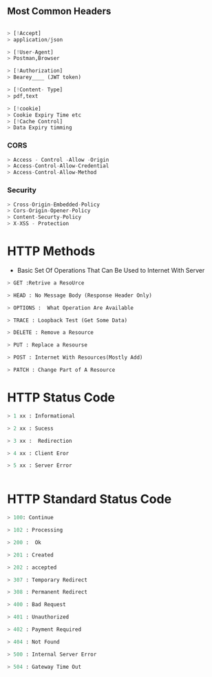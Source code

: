 ## Most Common Headers

```python

> [!Accept]
> application/json

> [!User-Agent]
> Postman,Browser

> [!Authorization]
> Bearey____ (JWT token)

> [!Content- Type]
> pdf,text

> [!cookie]
> Cookie Expiry Time etc
> [!Cache Control]
> Data Expiry timming
```
 ### CORS

 ```python
> Access - Control -Allow -Origin
> Access-Control-Allow-Credential
> Access-Control-Allow-Method

```

 ### Security

 ```python
> Cross-Origin-Embedded-Policy
> Cors-Origin-Opener-Policy
> Content-Securty-Policy
> X-XSS - Protection

```


# HTTP Methods

* Basic Set Of Operations That Can Be Used to Internet With Server
 ```python
> GET :Retrive a ResoUrce

> HEAD : No Message Body (Response Header Only)

> OPTIONS :  What Operation Are Available

> TRACE : Loopback Test (Get Some Data)

> DELETE : Remove a Resource

> PUT : Replace a Resourse

> POST : Internet With Resources(Mostly Add)

> PATCH : Change Part of A Resource


 ```

 # HTTP Status Code

 ```python
> 1 xx : Informational

> 2 xx : Sucess

> 3 xx :  Redirection

> 4 xx : Client Eror

> 5 xx : Server Error



 ```

 # HTTP  Standard Status Code

 ```python
> 100: Continue

> 102 : Processing

> 200 :  Ok

> 201 : Created

> 202 : accepted

> 307 : Temporary Redirect

> 308 : Permanent Redirect

> 400 : Bad Request

> 401 : Unauthorized

> 402 : Payment Required

> 404 : Not Found

> 500 : Internal Server Error

> 504 : Gateway Time Out






 ```
